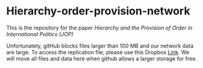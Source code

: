 # Hierarchy-order-provision-network
This is the repository for the paper *Hierarchy and the Provision of Order in International Politics (JOP)*

Unfortunately, gitHub blocks files larger than 100 MB and our network data are large. To access the replication file, please use this Dropbox [Link](https://www.dropbox.com/s/9ubb8y4o1wu15jt/Archive.zip?dl=0). We will move all files and data here when github allows a larger storage for free.
